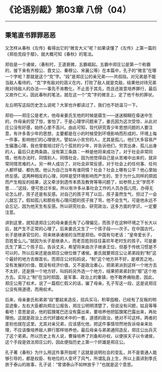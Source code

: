# 《论语别裁》第03章 八佾（04）

------

## 秉笔直书罪罪恶恶

又怎样从春秋《左传》看得出它的“微言大义”呢？如果读懂了《左传》上第一篇的《郑伯克段于鄢》，就大概可知《春秋》的笔法。

郑伯是一个诸侯，（春秋时，王道衰微，五霸崛起。五霸中郑庄公是第一个称霸的，接下来有齐桓公、晋文公、秦穆公、宋襄公等）在本篇中，孔子的“微言”在哪一个字呢？那就是这个“克”字。“段”是郑庄公的亲兄弟——共叔段。对兄弟是不能当敌人看待的，“克”字有敌对的涵义在内，打败了敌人就是克敌，结果他对待兄弟用对待敌人的办法——事先不肯教化，不止恶于其先，而且还故意培养罪行，最后又故作仁义。因此春秋的笔法，就在这一个“克”字的微言上，定了他千秋的罪状。

左丘明写这段历史怎么说呢？大家也许都读过了，我们也不妨温习一下。

郑伯——郑庄公是老大，他母亲姜氏生他的时候是寤生——迷迷糊糊在昏迷中生的，作母亲的受了惊，害怕了，于是心理学问题来了，姜氏因为这次受惊，从此对庄公没有好感，始终心里不高兴。由此可知，现代研究青少年思想问题的人要注意，有许多青少年的思想，主要都是在小的时候受到环境影响而形成的，环境上每一件事，影响他们的心理很大。譬如从小贫穷的人，尤其是孤儿，他们大多容易产生偏激心理，我也曾栽培过好几个孤贫的少年，并告诉他们，穷苦出身、孤儿出身的人，最后只走两条路，没有第三条路：一种是他将来成功了，对于社会非常同情，他有办法时，同情别人、同情社会，因为他觉得自己是从苦难中出来的，就非常同情苦难的人。另一种人成功了，对社会非常反感，对于社会上的任何事、任何人都怀疑、都仇恨。他认为自己当年有谁同情？社会？社会上哪有公平？他心里始终反感。这两种相反的心理，同样是受环境影响而产生的，至于为什么同样的原因而产生相反的结果，这又牵涉到遗传本质及教育等等问题了，如参照上文“学而不思……”这段，便可思过半矣。所以有许多从事社会工作的人员办孤儿院，办得无论怎么好，孩子还是有反感。对自己的孩子骂了以后，孩子虽然生气，但过了一会儿就忘了。假如孤儿和那些有心理问题的孩子挨了骂，他不会生气，可是他永远不会忘记，因为他天生有反感。所以研究社会、研究政治，这多方面的学识，一定要注意。

讲到这里，就知道郑庄公的母亲姜氏有了心理偏见，而孩子在这种环境之下长大以后，就产生不正常的心理了。后来姜氏又生了一个孩子段——次子。在中国古代，长子是继承官位的，将来继承诸侯的当然是郑伯。中国有句老话：“皇帝爱长子，百姓爱么儿。”就因为长子是继承人，而老百姓则往往喜欢年老时生的孩子。可是姜氏生了第二个孩子后，告诉丈夫，希望将来由次子继承王位，但基于传统习惯是不可以的，所以后来还是由郑庄公继位做了诸侯。姜氏就要郑庄公让弟弟段到“制”这个最好的地方去做首长。而郑庄公对妈妈说，“制”这个地方并不好，是艰苦之地，没有发展的价值，既没有经济价值，又不是政治重心，把弟弟派到这样一个地方去不太好，还是换一个地方好，叫妈妈另外选一个地方，结果把弟弟封到“鄢”这个地方去。实际上“制”在当时郑国，是军事、政治上的重镇，他不敢养痈贻患，因此，郑庄公用了权术，说了一篇假仁假义的话，骗了母亲。孔子写这一段，这是说郑庄公没有用道德，而用权术。

后来，母亲姜氏和弟弟“段”要起来造反，招兵买马，积草囤粮，已经有了反叛的明显迹象，左右大臣都向郑庄公报告，郑庄公明明清楚了，但说没有问题，姑且等等看吧！意思是说，他的狐狸尾巴还没有露出来，要培养他把狐狸尾巴露出来，再处理他。这就是政治上古代奸雄权术中的一套，道德的政治，绝对不可这样。两者的差别也就在这里。尤其对亲兄弟，应该感化他，把这件事情坦然地告诉母亲来处理，不应该像培养敌人罪行那样培养他，最后母亲与弟弟通同造反，郑庄公出兵灭了这个弟弟。所以历史上有人说，曹操培养了刘备和孙权，以便挟天子以令诸侯，这个手段是效法郑庄公的，因此便指历史上第一个奸雄是郑庄公。

孔子著《春秋》为什么用这件事开始呢？这就是说明社会的变乱，并不是普通人能够引导的，都是权臣、有地位的人变坏了风气，所谓乱自上生，所以上面讲到季氏旅于泰山的故事，孔子说：“曾谓泰山不如林放乎？”也就是这个意思。

